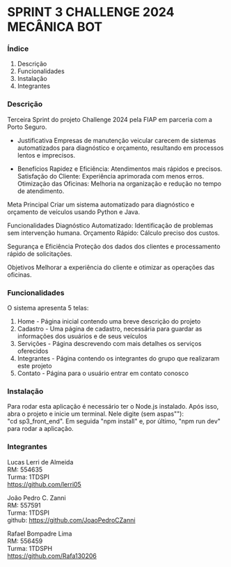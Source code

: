 # SPRINT 3 CHALLENGE 2024 MECÂNICA BOT

### Índice

1. Descrição
2. Funcionalidades
3. Instalação
4. Integrantes

### Descrição

Terceira Sprint do projeto Challenge 2024 pela FIAP em parceria com a Porto Seguro.

- Justificativa
  Empresas de manutenção veicular carecem de sistemas automatizados para diagnóstico e orçamento, resultando em processos lentos e imprecisos.

- Benefícios
  Rapidez e Eficiência: Atendimentos mais rápidos e precisos.
  Satisfação do Cliente: Experiência aprimorada com menos erros.
  Otimização das Oficinas: Melhoria na organização e redução no tempo de atendimento.

Meta Principal
Criar um sistema automatizado para diagnóstico e orçamento de veículos usando Python e Java.

Funcionalidades
Diagnóstico Automatizado: Identificação de problemas sem intervenção humana.
Orçamento Rápido: Cálculo preciso dos custos.

Segurança e Eficiência
Proteção dos dados dos clientes e processamento rápido de solicitações.

Objetivos
Melhorar a experiência do cliente e otimizar as operações das oficinas.

### Funcionalidades

O sistema apresenta 5 telas:

1. Home - Página inicial contendo uma breve descrição do projeto
2. Cadastro - Uma página de cadastro, necessária para guardar as informações dos usuários e de seus veículos
3. Servições - Página descrevendo com mais detalhes os serviços oferecidos
4. Integrantes - Página contendo os integrantes do grupo que realizaram este projeto
5. Contato - Página para o usuário entrar em contato conosco

### Instalação

Para rodar esta aplicação é necessário ter o Node.js instalado.
Após isso, abra o projeto e inicie um terminal. Nele digite (sem aspas""):<br/>
"cd sp3_front_end". Em seguida "npm install" e, por último, "npm run dev" para rodar a aplicação.

### Integrantes

Lucas Lerri de Almeida <br/>
RM: 554635<br/>
Turma: 1TDSPI<br/>
https://github.com/lerri05<br/>

João Pedro C. Zanni<br/>
RM: 557591<br/>
Turma: 1TDSPI<br/>
github: https://github.com/JoaoPedroCZanni

Rafael Bompadre Lima<br/>
RM: 556459<br/>
Turma: 1TDSPH<br/>
https://github.com/Rafa130206
